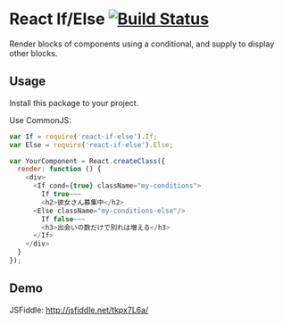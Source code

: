 # React If/Else [![Build Status](https://travis-ci.org/kimagure/react-if-else.svg?branch=master)](https://travis-ci.org/kimagure/react-if-else)

Render blocks of components using a conditional, and supply <Else/> to
display other blocks.

## Usage

Install this package to your project.

Use CommonJS:

```js
var If = require('react-if-else').If;
var Else = require('react-if-else').Else;

var YourComponent = React.createClass({
  render: function () {
    <div>
      <If cond={true} className="my-conditions">
        If true~~~
        <h2>彼女さん募集中</h2>
      <Else className="my-conditions-else"/>
        If false~~~
        <h3>出会いの数だけで別れは増える</h3>
      </If>
    </div>
  }
});
```


## Demo

JSFiddle: http://jsfiddle.net/tkpx7L6a/
